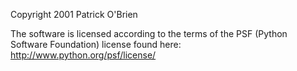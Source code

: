 Copyright 2001 Patrick O'Brien

The software is licensed according to the terms of the PSF (Python Software Foundation) license found here: http://www.python.org/psf/license/